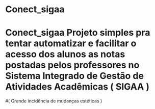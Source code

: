 # Conect_sigaa
# Conect_sigaa Projeto simples pra tentar automatizar e facilitar o acesso dos alunos as notas postadas pelos professores no Sistema Integrado de Gestão de Atividades Acadêmicas ( SIGAA )

#( Grande incidência de mudanças estéticas )
